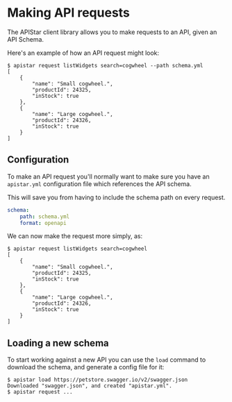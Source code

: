# Making API requests

The APIStar client library allows you to make requests to an API, given an API Schema.

Here's an example of how an API request might look:

```shell
$ apistar request listWidgets search=cogwheel --path schema.yml
[
    {
        "name": "Small cogwheel.",
        "productId": 24325,
        "inStock": true
    },
    {
        "name": "Large cogwheel.",
        "productId": 24326,
        "inStock": true
    }
]
```

## Configuration

To make an API request you'll normally want to make sure you have an
`apistar.yml` configuration file which references the API schema.

This will save you from having to include the schema path on every request.

```yaml
schema:
    path: schema.yml
    format: openapi
```

We can now make the request more simply, as:

```shell
$ apistar request listWidgets search=cogwheel
[
    {
        "name": "Small cogwheel.",
        "productId": 24325,
        "inStock": true
    },
    {
        "name": "Large cogwheel.",
        "productId": 24326,
        "inStock": true
    }
]
```

## Loading a new schema

To start working against a new API you can use the `load` command to download
the schema, and generate a config file for it:

```shell
$ apistar load https://petstore.swagger.io/v2/swagger.json
Downloaded "swagger.json", and created "apistar.yml".
$ apistar request ...
```

